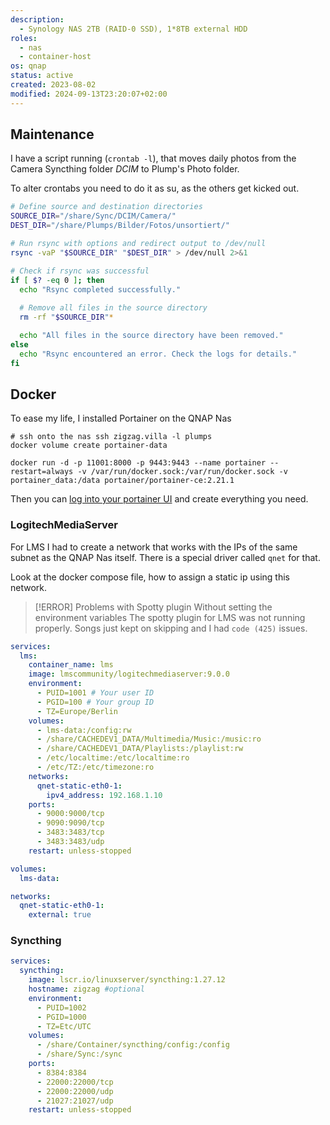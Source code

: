 ```yaml
---
description:
  - Synology NAS 2TB (RAID-0 SSD), 1*8TB external HDD
roles:
  - nas
  - container-host
os: qnap
status: active
created: 2023-08-02
modified: 2024-09-13T23:20:07+02:00
---
```

## Maintenance

I have a script running (`crontab -l`), that moves daily photos from the Camera Syncthing folder *DCIM* to Plump's  Photo folder.

To alter crontabs you need to do it as su, as the others get kicked out.

```bash fold
# Define source and destination directories
SOURCE_DIR="/share/Sync/DCIM/Camera/"
DEST_DIR="/share/Plumps/Bilder/Fotos/unsortiert/"

# Run rsync with options and redirect output to /dev/null
rsync -vaP "$SOURCE_DIR" "$DEST_DIR" > /dev/null 2>&1

# Check if rsync was successful
if [ $? -eq 0 ]; then
  echo "Rsync completed successfully."
  
  # Remove all files in the source directory
  rm -rf "$SOURCE_DIR"*

  echo "All files in the source directory have been removed."
else
  echo "Rsync encountered an error. Check the logs for details."
fi

```

## Docker

To ease my life, I installed Portainer on the QNAP Nas

```shell
# ssh onto the nas ssh zigzag.villa -l plumps
docker volume create portainer-data

docker run -d -p 11001:8000 -p 9443:9443 --name portainer --restart=always -v /var/run/docker.sock:/var/run/docker.sock -v portainer_data:/data portainer/portainer-ce:2.21.1
```

Then you can [log into your portainer UI](http://zigzag.villa:9000/) and create everything you need.

### LogitechMediaServer

For LMS I had to create a network that works with the IPs of the same subnet as the QNAP Nas itself. There is a special driver called `qnet` for that.

Look at the docker compose file, how to assign a static ip using this network.

> [!ERROR] Problems with Spotty plugin
> Without setting the environment variables The spotty plugin for LMS was not running properly. Songs just kept on skipping and  I had `code (425)` issues. 

```yaml fold title:"docker-compose.yml for lms" hl:15-17,28-30 hlalt:6-8
services:
  lms:
    container_name: lms
    image: lmscommunity/logitechmediaserver:9.0.0
    environment:
      - PUID=1001 # Your user ID
      - PGID=100 # Your group ID
      - TZ=Europe/Berlin
    volumes:
      - lms-data:/config:rw
      - /share/CACHEDEV1_DATA/Multimedia/Music:/music:ro
      - /share/CACHEDEV1_DATA/Playlists:/playlist:rw
      - /etc/localtime:/etc/localtime:ro
      - /etc/TZ:/etc/timezone:ro
    networks:
      qnet-static-eth0-1:
        ipv4_address: 192.168.1.10
    ports:
      - 9000:9000/tcp
      - 9090:9090/tcp
      - 3483:3483/tcp
      - 3483:3483/udp
    restart: unless-stopped

volumes:
  lms-data:

networks:
  qnet-static-eth0-1:
    external: true
```

### Syncthing
```yaml fold title:"docker-compose.yml for syncthing"
services:
  syncthing:
    image: lscr.io/linuxserver/syncthing:1.27.12
    hostname: zigzag #optional
    environment:
      - PUID=1002
      - PGID=1000
      - TZ=Etc/UTC
    volumes:
      - /share/Container/syncthing/config:/config
      - /share/Sync:/sync
    ports:
      - 8384:8384
      - 22000:22000/tcp
      - 22000:22000/udp
      - 21027:21027/udp
    restart: unless-stopped
```
